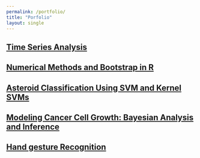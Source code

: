 ```yaml
---
permalink: /portfolio/
title: "Porfolio"
layout: single
---
```


## [Time Series Analysis](https://victordujardin.github.io/_pages/Time-series-analysis/)

## [Numerical Methods and Bootstrap in R](https://victordujardin.github.io/_pages/numerical-methods/)

## [Asteroid Classification Using SVM and Kernel SVMs](https://victordujardin.github.io/_pages/statistical-machine-learning/)


## [Modeling Cancer Cell Growth: Bayesian Analysis and Inference](https://victordujardin.github.io/_pages/bayesian/)



## [Hand gesture Recognition](https://victordujardin.github.io/_pages/Hand-gesture-recognition/)



















<!-- ## Heart Disease Prediction -->
<!-- In this project, I tried to predict heart disease based on several factors using ML techniques such as PCA, CCA, MDA, ... -->
<!-- ## Wine prediction -->




<!--  The idea of the project is to predict the color of the wine based on some characteristics-->
<!--## Snakes and Ladder  -->
<!-- ## Linear models -->

<!-- ## Linear programming -->
<!--  ## Fiancial Analysis-->
<!--## Production and operation management  -->



